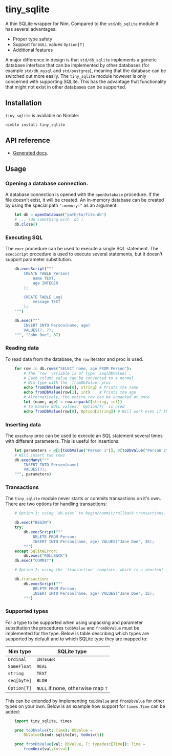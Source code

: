 # tiny_sqlite

A thin SQLite wrapper for Nim. Compared to the `std/db_sqlite` module it has several advantages:

- Proper type safety
- Support for `NULL` values `Option[T]`
- Additional features

A major difference in design is that `std/db_sqlite` implements a generic database interface that can be implemented by other databases (for example `std/db_mysql` and `std/postgres`), meaning that the database can be switched out more easily. The `tiny_sqlite` module however is only concerned with supporting SQLite. This has the advantage that functionality that might not exist in other databases can be supported.

## Installation

`tiny_sqlite` is available on Nimble:

```
nimble install tiny_sqlite
```

## API reference

- [Generated docs](https://gulpf.github.io/tiny_sqlite/tiny_sqlite.html).

## Usage

### Opening a database connection.

A database connection is opened with the `openDatabase` procedure. If the file doesn't exist, it will be created. An in-memory database can be created by using the special path `":memory:"` as an argument.

```nim
    let db = openDatabase("path/to/file.db")
    # ... (do something with `db`)
    db.close()
```

### Executing SQL

The `exec` procedure can be used to execute a single SQL statement. The `execScript` procedure is used to execute several statements, but it doesn't support parameter substitution.

```nim
    db.execScript("""
        CREATE TABLE Person(
            name TEXT,
            age INTEGER
        );

        CREATE TABLE Log(
            message TEXT
        );
    """)

    db.exec("""
        INSERT INTO Person(name, age)
        VALUES(?, ?);
    """, "John Doe", 37)
```

### Reading data

To read data from the database, the `row` iterator and proc is used.

```nim
    for row in db.rows("SELECT name, age FROM Person"):
        # The `row` variable is of type `seq[DbValue]`.
        # Each column value can be converted to a normal
        # Nim type with the `fromDbValue` proc
        echo fromDbValue(row[0], string) # Prints the name
        echo fromDbValue(row[1], int)    # Prints the age
        # Alternatively, the entire row can be unpacked at once
        let (name, age) = row.unpack((string, int))
        # To handle NULL values, `Option[T]` is used
        echo fromDbValue(row[0], Option[string]) # Will work even if the db value is NULL
```

### Inserting data

The `execMany` proc can be used to execute an SQL statement several times with different parameters. This is useful for insertions:

```nim
    let parameters = @[@[toDbValue("Person 1")], @[toDbValue("Person 2")]]
    # Will insert two rows
    db.execMany("""
        INSERT INTO Person(name)
        VALUES(?);
    """, parameters)
```

### Transactions

The `tiny_sqlite` module never starts or commits transactions on it's own. There are two options for handling transactions:

```nim
    # Option 1: using `db.exec` to begin/commit/rollback transactions.

    db.exec("BEGIN")
    try:
        db.execScript("""
            DELETE FROM Person;
            INSERT INTO Person(name, age) VALUES("Jane Doe", 35);
        """)
    except SqliteError:
        db.exec("ROLLBACK")
    db.exec("COMMIT")

    # Option 2: using the `transaction` template, which is a shortcut for the above code

    db.transaction:
        db.execScript("""
            DELETE FROM Person;
            INSERT INTO Person(name, age) VALUES("Jane Doe", 35);
        """)
```

### Supported types

For a type to be supported when using unpacking and parameter substitution the procedures `toDbValue` and `fromDbValue` must be implemented for the type. Below is table describing which types are supported by default and to which SQLite type they are mapped to:

| Nim type    | SQLite type                       |
|-------------|-----------------------------------|
| `Ordinal`   | `INTEGER`                         |
| `SomeFloat` | `REAL`                            |
| `string`    | `TEXT`                            |
| `seq[byte]` | `BLOB`                            |
| `Option[T]` | `NULL` if none, otherwise map `T` |

This can be extended by implementing `toDdValue`  and `fromDbValue` for other types on your own. Below is an example how support for `times.Time` can be added:

```nim
    import tiny_sqlite, times

    proc toDbValue(t: Time): DbValue =
        DbValue(kind: sqliteInt, toUnix(t))

    proc fromDbValue(val: DbValue, T: typedesc[Time]): Time =
        fromUnix(val.intval)
```
